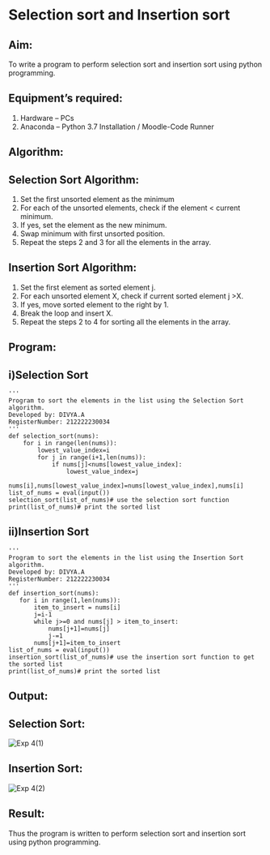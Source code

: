 # Selection sort and Insertion sort
## Aim:
To write a program to perform selection sort and insertion sort using python programming.
## Equipment’s required:
1.	Hardware – PCs
2.	Anaconda – Python 3.7 Installation / Moodle-Code Runner
## Algorithm:
## Selection Sort Algorithm:
1.	Set the first unsorted element as the minimum
2.	For each of the unsorted elements, check if the element < current minimum.
3.	If yes, set the element as the new minimum.
4.	Swap minimum with first unsorted position.
5.	Repeat the steps 2 and 3 for all the elements in the array.
## Insertion Sort Algorithm:
1.	Set the first element as sorted element j.
2.	For each unsorted element X, check if current sorted element j >X.
3.	If yes, move sorted element to the right by 1.
4.	Break the loop and insert X.
5.	Repeat the steps 2 to 4 for sorting all the elements in the array.
## Program:
## i)Selection Sort
```
''' 
Program to sort the elements in the list using the Selection Sort algorithm.
Developed by: DIVYA.A
RegisterNumber: 212222230034
'''
def selection_sort(nums):
    for i in range(len(nums)):
        lowest_value_index=i
        for j in range(i+1,len(nums)):
            if nums[j]<nums[lowest_value_index]:
                lowest_value_index=j
        nums[i],nums[lowest_value_index]=nums[lowest_value_index],nums[i]        
list_of_nums = eval(input())
selection_sort(list_of_nums)# use the selection sort function
print(list_of_nums)# print the sorted list
```
## ii)Insertion Sort
```
''' 
Program to sort the elements in the list using the Insertion Sort algorithm.
Developed by: DIVYA.A
RegisterNumber: 212222230034
'''
def insertion_sort(nums):
   for i in range(1,len(nums)):
       item_to_insert = nums[i]
       j=i-1
       while j>=0 and nums[j] > item_to_insert:
           nums[j+1]=nums[j]
           j-=1
       nums[j+1]=item_to_insert   
list_of_nums = eval(input())
insertion_sort(list_of_nums)# use the insertion sort function to get the sorted list
print(list_of_nums)# print the sorted list
```

## Output:
## Selection Sort:

![Exp 4(1)](https://github.com/Divya110205/Sorting-Algorithm/assets/119404855/79625bfb-3be1-400f-b55f-45b3079380a5)

## Insertion Sort:

![Exp 4(2)](https://github.com/Divya110205/Sorting-Algorithm/assets/119404855/4efe4dec-6ef6-4954-b426-2909ba2e7961)

## Result:
Thus the program is written to perform selection sort and insertion sort using python programming.
